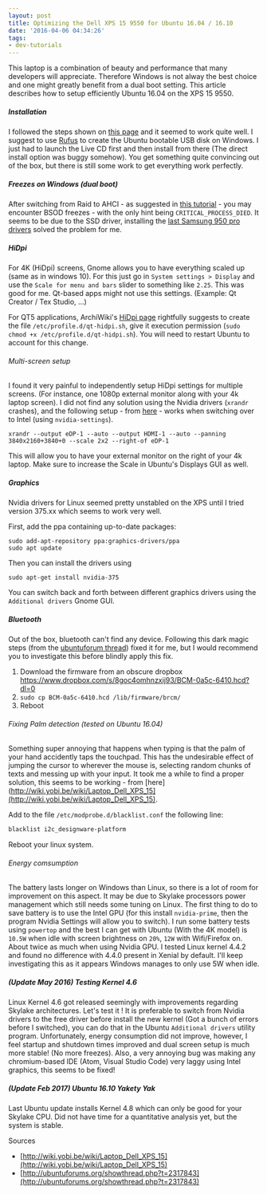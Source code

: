```yaml
---
layout: post
title: Optimizing the Dell XPS 15 9550 for Ubuntu 16.04 / 16.10
date: '2016-04-06 04:34:26'
tags:
- dev-tutorials
---
```


This laptop is a combination of beauty and performance that many developers will appreciate. Therefore Windows is not alway the best choice and one might greatly benefit from a dual boot setting. This article describes how to setup efficiently Ubuntu 16.04 on the XPS 15 9550.

##### Installation
I followed the steps shown on [this page](http://ubuntuforums.org/showthread.php?t=2317843) and it seemed to work quite well. I suggest to use [Rufus](https://rufus.akeo.ie/) to create the Ubuntu bootable USB disk on Windows.
I just had to launch the Live CD first and then install from there (The direct install option was buggy somehow).
You get something quite convincing out of the box, but there is still some work to get everything work perfectly.

##### Freezes on Windows (dual boot)
After switching from Raid to AHCI - as suggested in [this tutorial](http://ubuntuforums.org/showthread.php?t=2317843) - you may encounter BSOD freezes - with the only hint being `CRITICAL_PROCESS_DIED`. It seems to be due to the SSD driver, installing the [last Samsung 950 pro drivers](http://www.samsung.com/global/business/semiconductor/minisite/SSD/global/html/support/downloads.html) solved the problem for me. 

##### HiDpi
For 4K (HiDpi) screens, Gnome allows you to have everything scaled up (same as in windows 10). For this just go in `System settings > Display` and use the `Scale for menu and bars` slider to something like `2.25`. This was good for me. Qt-based apps might not use this settings. (Example: Qt Creator / Tex Studio, ...) 

For QT5 applications, ArchiWiki's [HiDpi page](https://wiki.archlinux.org/index.php/HiDPI#Qt_5) rightfully suggests to create the file `/etc/profile.d/qt-hidpi.sh`, give it execution permission (`sudo chmod +x /etc/profile.d/qt-hidpi.sh`). You will need to restart Ubuntu to account for this change.

###### Multi-screen setup
I found it very painful to independently setup HiDpi settings for multiple screens. (For instance, one 1080p external monitor along with your 4k laptop screen). I did not find any solution using the Nvidia drivers (`xrandr` crashes), and the following setup - from [here](https://wiki.archlinux.org/index.php/HiDPI) - works when switching over to Intel (using `nvidia-settings`).
```
xrandr --output eDP-1 --auto --output HDMI-1 --auto --panning 3840x2160+3840+0 --scale 2x2 --right-of eDP-1
```
This will allow you to have your external monitor on the right of your 4k laptop. Make sure to increase the Scale in Ubuntu's Displays GUI as well.

##### Graphics
Nvidia drivers for Linux seemed pretty unstabled on the XPS until I tried version 375.xx which seems to work very well.

First, add the ppa containing up-to-date packages:
```
sudo add-apt-repository ppa:graphics-drivers/ppa
sudo apt update
```
Then you can install the drivers using
```
sudo apt-get install nvidia-375
```
You can switch back and forth between different graphics drivers using the `Additional drivers` Gnome GUI.

##### Bluetooth
Out of the box, bluetooth can't find any device. Following this dark magic steps (from the [ubuntuforum thread](http://ubuntuforums.org/showthread.php?t=2317843)) fixed it for me, but I would recommend you to investigate this before blindly apply this fix.

1. Download the firmware from an obscure dropbox https://www.dropbox.com/s/8goc4omhnzxij93/BCM-0a5c-6410.hcd?dl=0
2. `sudo cp BCM-0a5c-6410.hcd /lib/firmware/brcm/`
3. Reboot

###### Fixing Palm detection (tested on Ubuntu 16.04)
Something super annoying that happens when typing is that the palm of your hand accidently taps the touchpad. This has the undesirable effect of jumping the cursor to wherever the mouse is, selecting random chunks of texts and messing up with your input. It took me a while to find a proper solution, this seems to be working - from [here](http://wiki.yobi.be/wiki/Laptop_Dell_XPS_15](http://wiki.yobi.be/wiki/Laptop_Dell_XPS_15).

Add to the file `/etc/modprobe.d/blacklist.conf` the following line:
```bash
blacklist i2c_designware-platform
```
Reboot your linux system.

###### Energy comsumption
The battery lasts longer on Windows than Linux, so there is a lot of room for improvement on this aspect. It may be due to Skylake processors power management which still needs some tuning on Linux. The first thing to do to save battery is to use the Intel GPU (for this install `nvidia-prime`, then the program Nvidia Settings will allow you to switch). I run some battery tests using `powertop` and the best I can get with Ubuntu (With the 4K model) is `10.5W` when idle with screen brightness on `20%`, `12W` with Wifi/Firefox on. About twice as much when using Nvidia GPU. I tested Linux kernel 4.4.2 and found no difference with 4.4.0 present in Xenial by default. I'll keep investigating this as it appears Windows manages to only use 5W when idle.

##### (Update May 2016) Testing Kernel 4.6
Linux Kernel 4.6 got released seemingly with improvements regarding Skylake architectures. Let's test it !
It is preferable to switch from Nvidia drivers to the free driver before install the new kernel (Got a bunch of errors before I switched), you can do that in the Ubuntu `Additional drivers` utility program. Unfortunately, energy consumption did not improve, however, I feel startup and shutdown times improved and dual screen setup is much more stable! (No more freezes).
Also, a very annoying bug was making any chromium-based IDE (Atom, Visual Studio Code) very laggy using Intel graphics, this seems to be fixed! 

##### (Update Feb 2017) Ubuntu 16.10 Yakety Yak
Last Ubuntu update installs Kernel 4.8 which can only be good for your Skylake CPU. Did not have time for a quantitative analysis yet, but the system is stable. 

Sources 

* [http://wiki.yobi.be/wiki/Laptop_Dell_XPS_15](http://wiki.yobi.be/wiki/Laptop_Dell_XPS_15)
* [http://ubuntuforums.org/showthread.php?t=2317843](http://ubuntuforums.org/showthread.php?t=2317843)
